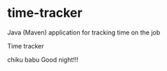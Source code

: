 # time-tracker
Java (Maven) application for tracking time on the job

Time tracker

chiku babu Good night!!!
